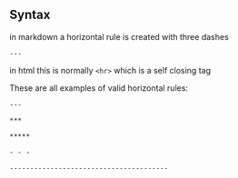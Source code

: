 

## Syntax

in markdown a horizontal rule is created with three dashes

`---`

in html this is normally `<hr>` which is a self closing tag

These are all examples of valid horizontal rules:

```
---

***

*****

- - -

---------------------------------------
```

